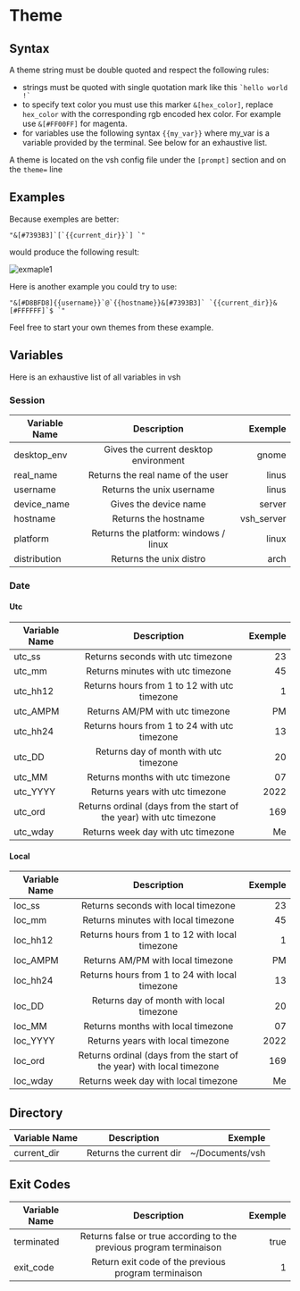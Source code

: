 # Theme

## Syntax

A theme string must be double quoted and respect the following rules:

- strings must be quoted with single quotation mark like this `` `hello world !` ``
- to specify text color you must use this marker `&[hex_color]`, replace `hex_color` with the corresponding rgb encoded hex color. For example use `&[#FF00FF]` for magenta.
- for variables use the following syntax `{{my_var}}` where my_var is a variable provided by the terminal. See below for an exhaustive list.

A theme is located on the vsh config file under the `[prompt]` section and on the `theme=` line

## Examples

Because exemples are better:

```
"&[#7393B3]`[`{{current_dir}}`] `"
```

would produce the following result:

![exmaple1](https://user-images.githubusercontent.com/29127537/155847852-5908d8a5-ba9e-4745-bd55-3627cc860374.png)

Here is another example you could try to use:

```
"&[#D8BFD8]{{username}}`@`{{hostname}}&[#7393B3]` `{{current_dir}}&[#FFFFFF]`$ `"
```

Feel free to start your own themes from these example.

## Variables

Here is an exhaustive list of all variables in vsh

### Session

| Variable Name |              Description              |    Exemple |
| ------------- | :-----------------------------------: | ---------: |
| desktop_env   | Gives the current desktop environment |      gnome |
| real_name     |   Returns the real name of the user   |      linus |
| username      |       Returns the unix username       |      linus |
| device_name   |         Gives the device name         |     server |
| hostname      |         Returns the hostname          | vsh_server |
| platform      | Returns the platform: windows / linux |      linux |
| distribution  |        Returns the unix distro        |       arch |

### Date

#### Utc

| Variable Name |                             Description                             | Exemple |
| ------------- | :-----------------------------------------------------------------: | ------: |
| utc_ss        |                  Returns seconds with utc timezone                  |      23 |
| utc_mm        |                  Returns minutes with utc timezone                  |      45 |
| utc_hh12      |            Returns hours from 1 to 12 with utc timezone             |       1 |
| utc_AMPM      |                   Returns AM/PM with utc timezone                   |      PM |
| utc_hh24      |            Returns hours from 1 to 24 with utc timezone             |      13 |
| utc_DD        |               Returns day of month with utc timezone                |      20 |
| utc_MM        |                  Returns months with utc timezone                   |      07 |
| utc_YYYY      |                   Returns years with utc timezone                   |    2022 |
| utc_ord       | Returns ordinal (days from the start of the year) with utc timezone |     169 |
| utc_wday      |                 Returns week day with utc timezone                  |      Me |

#### Local

| Variable Name |                              Description                              | Exemple |
| ------------- | :-------------------------------------------------------------------: | ------: |
| loc_ss        |                  Returns seconds with local timezone                  |      23 |
| loc_mm        |                  Returns minutes with local timezone                  |      45 |
| loc_hh12      |            Returns hours from 1 to 12 with local timezone             |       1 |
| loc_AMPM      |                   Returns AM/PM with local timezone                   |      PM |
| loc_hh24      |            Returns hours from 1 to 24 with local timezone             |      13 |
| loc_DD        |               Returns day of month with local timezone                |      20 |
| loc_MM        |                  Returns months with local timezone                   |      07 |
| loc_YYYY      |                   Returns years with local timezone                   |    2022 |
| loc_ord       | Returns ordinal (days from the start of the year) with local timezone |     169 |
| loc_wday      |                 Returns week day with local timezone                  |      Me |

## Directory

| Variable Name |       Description       |         Exemple |
| ------------- | :---------------------: | --------------: |
| current_dir   | Returns the current dir | ~/Documents/vsh |

## Exit Codes

| Variable Name |                             Description                             | Exemple |
| ------------- | :-----------------------------------------------------------------: | ------: |
| terminated    | Returns false or true according to the previous program terminaison |    true |
| exit_code     |        Return exit code of the previous program terminaison         |       1 |
